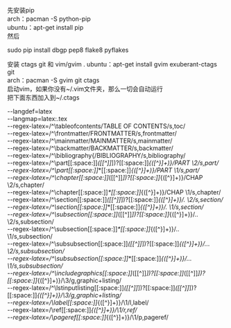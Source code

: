 先安装pip   
arch：pacman -S python-pip   
ubuntu：apt-get install pip    
然后   

sudo pip install dbgp pep8 flake8 pyflakes    

安装 ctags git 和 vim/gvim .
ubuntu：apt-get install gvim exuberant-ctags git   
arch：pacman -S gvim git ctags   
启动vim，如果你没有~/.vim文件夹，那么一切会自动运行   
把下面东西加入到~/.ctags   

--langdef=latex   
--langmap=latex:.tex   
--regex-latex=/^\\tableofcontents/TABLE OF CONTENTS/s,toc/   
--regex-latex=/^\\frontmatter/FRONTMATTER/s,frontmatter/   
--regex-latex=/^\\mainmatter/MAINMATTER/s,mainmatter/   
--regex-latex=/^\\backmatter/BACKMATTER/s,backmatter/   
--regex-latex=/^\\bibliography\{/BIBLIOGRAPHY/s,bibliography/   
--regex-latex=/^\\part[[:space:]]*(\[[^]]*\])?[[:space:]]*\{([^}]+)\}/PART \2/s,part/   
--regex-latex=/^\\part[[:space:]]*\*[[:space:]]*\{([^}]+)\}/PART \1/s,part/   
--regex-latex=/^\\chapter[[:space:]]*(\[[^]]*\])?[[:space:]]*\{([^}]+)\}/CHAP \2/s,chapter/   
--regex-latex=/^\\chapter[[:space:]]*\*[[:space:]]*\{([^}]+)\}/CHAP \1/s,chapter/   
--regex-latex=/^\\section[[:space:]]*(\[[^]]*\])?[[:space:]]*\{([^}]+)\}/\. \2/s,section/   
--regex-latex=/^\\section[[:space:]]*\*[[:space:]]*\{([^}]+)\}/\. \1/s,section/   
--regex-latex=/^\\subsection[[:space:]]*(\[[^]]*\])?[[:space:]]*\{([^}]+)\}/\.\. \2/s,subsection/   
--regex-latex=/^\\subsection[[:space:]]*\*[[:space:]]*\{([^}]+)\}/\.\. \1/s,subsection/   
--regex-latex=/^\\subsubsection[[:space:]]*(\[[^]]*\])?[[:space:]]*\{([^}]+)\}/\.\.\. \2/s,subsubsection/   
--regex-latex=/^\\subsubsection[[:space:]]*\*[[:space:]]*\{([^}]+)\}/\.\.\. \1/s,subsubsection/   
--regex-latex=/^\\includegraphics[[:space:]]*(\[[^]]*\])?[[:space:]]*(\[[^]]*\])?[[:space:]]*\{([^}]+)\}/\3/g,graphic+listing/   
--regex-latex=/^\\lstinputlisting[[:space:]]*(\[[^]]*\])?[[:space:]]*(\[[^]]*\])?[[:space:]]*\{([^}]+)\}/\3/g,graphic+listing/   
--regex-latex=/\\label[[:space:]]*\{([^}]+)\}/\1/l,label/   
--regex-latex=/\\ref[[:space:]]*\{([^}]+)\}/\1/r,ref/   
--regex-latex=/\\pageref[[:space:]]*\{([^}]+)\}/\1/p,pageref/
